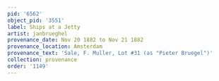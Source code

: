 ```yaml
---
pid: '6562'
object_pid: '3551'
label: Ships at a Jetty
artist: janbrueghel
provenance_date: Nov 20 1882 to Nov 21 1882
provenance_location: Amsterdam
provenance_text: 'Sale, F. Muller, Lot #31 (as "Pieter Bruegel")'
collection: provenance
order: '1149'
---
```

